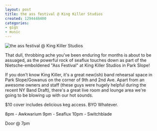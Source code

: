 ```yaml
---
layout: post
title: the ass festival @ King Killer Studios
created: 1294448400
categories: 
- gigs
- music
---
```

![the ass festival @ King Killer Studios](http://files.bubblehouse.org.s3.amazonaws.com/flyers/2011-01-07_flyer_lowres.jpg)

That dull, throbbing ache you've been enduring for months is about to be assuaged, as the powerful rock of seaflux touches down as part of the Nietsche-emboldened "Ass Festival" at King Killer Studios in Park Slope!

If you don't know King Killer, it's a great new(ish) band rehearsal space in Park Slope/Gowanus on the corner of 9th and 2nd Ave. Apart from an awesome owners and staff (these guys were hugely helpful during the recent NY Band Draft), there's a great live room and lounge area we're going to be blowing up with our hot sounds.

$10 cover includes delicious keg access. BYO Whatever.

8pm - Awkwarium
9pm - Seaflux
10pm - Switchblade

Door @ 7pm
